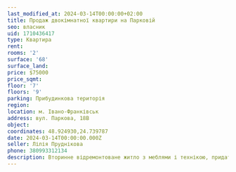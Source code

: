```yaml
---
last_modified_at: 2024-03-14T00:00:00+02:00
title: Продаж двокімнатної квартири на Парковій
seo: власник
uid: 1710436417
type: Квартира
rent:
rooms: '2'
surface: '68'
surface_land:
price: $75000
price_sqmt:
floor: '7'
floors: '9'
parking: Прибудинкова територія
region:
location: м. Івано-Франківськ
address: вул. Паркова, 18В
object:
coordinates: 48.924930,24.739787
date: 2024-03-14T00:00:00.000Z
seller: Лілія Пруднікова
phone: 380993312134
description: Вторинне відремонтоване житло з меблями і технікою, придатне і готове для проживання
---
```

